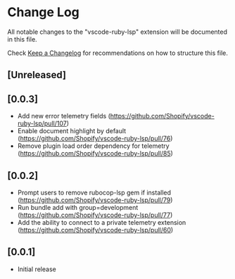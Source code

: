 # Change Log

All notable changes to the "vscode-ruby-lsp" extension will be documented in this file.

Check [Keep a Changelog](http://keepachangelog.com/) for recommendations on how to structure this file.

## [Unreleased]

## [0.0.3]

- Add new error telemetry fields (https://github.com/Shopify/vscode-ruby-lsp/pull/107)
- Enable document highlight by default (https://github.com/Shopify/vscode-ruby-lsp/pull/76)
- Remove plugin load order dependency for telemetry (https://github.com/Shopify/vscode-ruby-lsp/pull/85)

## [0.0.2]

- Prompt users to remove rubocop-lsp gem if installed (https://github.com/Shopify/vscode-ruby-lsp/pull/79)
- Run bundle add with group=development (https://github.com/Shopify/vscode-ruby-lsp/pull/77)
- Add the ability to connect to a private telemetry extension (https://github.com/Shopify/vscode-ruby-lsp/pull/60)

## [0.0.1]

- Initial release
